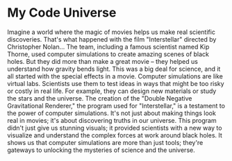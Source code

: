 # My Code Universe

Imagine a world where the magic of movies helps us make real scientific discoveries. That's what happened with the film "Interstellar" directed by Christopher Nolan... The team, including a famous scientist named Kip Thorne, used computer simulations to create amazing scenes of black holes. But they did more than make a great movie – they helped us understand how gravity bends light. This was a big deal for science, and it all started with the special effects in a movie. Computer simulations are like virtual labs. Scientists use them to test ideas in ways that might be too risky or costly in real life. For example, they can design new materials or study the stars and the universe. The creation of the "Double Negative Gravitational Renderer," the program used for "Interstellar," is a testament to the power of computer simulations. It's not just about making things look real in movies; it's about discovering truths in our universe. This program didn't just give us stunning visuals; it provided scientists with a new way to visualize and understand the complex forces at work around black holes. It shows us that computer simulations are more than just tools; they're gateways to unlocking the mysteries of science and the universe.

```{tableofcontents}
```